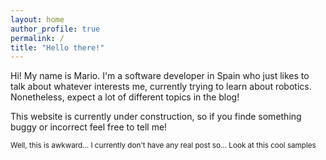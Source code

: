 ```yaml
---
layout: home
author_profile: true
permalink: /
title: "Hello there!"
---
```


Hi! My name is Mario. I'm a software developer in Spain who just likes to talk about whatever interests me, currently trying to learn about robotics. Nonetheless, expect a lot of different topics in the blog!

This website is currently under construction, so if you finde something buggy or incorrect feel free to tell me!

<sub>Well, this is awkward... I currently don't have any real post so... Look at this cool samples<sub>